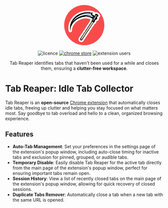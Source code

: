 <p align="center">
  <a href="https://vladbulyukhin.github.io/tab-reaper/" target="_blank"><img src="public/icons/icon-active-128.png" /></a>
</p>
<p align="center">
  <img src="https://img.shields.io/github/license/vladbulyukhin/tab-reaper" alt="licence" />
  <a href="https://chrome.google.com/webstore/detail/tab-reaper-idle-tab-colle/lpdcbkckljbnkjbajmjhehdilncjjgii"><img src="https://img.shields.io/chrome-web-store/v/lpdcbkckljbnkjbajmjhehdilncjjgii" alt="chrome store" /></a>
  <img src="https://img.shields.io/chrome-web-store/users/lpdcbkckljbnkjbajmjhehdilncjjgii" alt="extension users" />
</p>
<p align="center">
    Tab Reaper identifies tabs that haven't been used for a while and closes them, ensuring a <strong>clutter-free workspace</strong>.
</p>

# Tab Reaper: Idle Tab Collector

Tab Reaper is an <strong>open-source</strong> [Chrome extension](https://chrome.google.com/webstore/detail/tab-reaper-idle-tab-colle/lpdcbkckljbnkjbajmjhehdilncjjgii) that automatically closes idle tabs, freeing up clutter and
helping you stay focused on what matters most. Say goodbye to tab overload and hello to a clean,
organized browsing experience.

## Features

- **Auto-Tab Management**: Set your preferences in the settings page of the extension's popup window, including auto-close timing for inactive tabs and exclusion for pinned, grouped, or audible tabs.
- **Temporary Disable**: Easily disable Tab Reaper for the active tab directly from the main page of the extension's popup window, perfect for ensuring important tabs remain open.
- **Session History**: View a list of recently closed tabs on the main page of the extension's popup window, allowing for quick recovery of closed sessions.
- **Duplicate Tabs Remover**: Automatically close a tab when a new tab with the same URL is opened.

